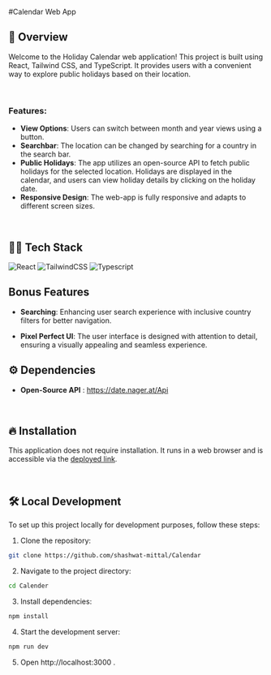 #Calendar Web App

## 📘 Overview

Welcome to the Holiday Calendar web application! This project is built using React, Tailwind CSS, and TypeScript. It provides users with a convenient way to explore public holidays based on their location.

<br>

### Features:

- **View Options**: Users can switch between month and year views using a button.
- **Searchbar**: The location can be changed by searching for a country in the search bar.
- **Public Holidays**: The app utilizes an open-source API to fetch public holidays for the selected location. Holidays are displayed in the calendar, and users can view holiday details by clicking on the holiday date.
- **Responsive Design**: The web-app is fully responsive and adapts to different screen sizes.

<br>

## 🧑‍💻 Tech Stack

![React](https://img.shields.io/badge/react-%2320232a.svg?style=for-the-badge&logo=react&logoColor=%2361DAFB)
![TailwindCSS](https://img.shields.io/badge/tailwindcss-%2338B2AC.svg?style=for-the-badge&logo=tailwind-css&logoColor=white)
![Typescript](https://www.datocms-assets.com/48401/1627663113-learn-typescript.png?fit=max&w=40)
<br>

## Bonus Features

- **Searching**: Enhancing user search experience with inclusive country filters for better navigation.

- **Pixel Perfect UI**: The user interface is designed with attention to detail, ensuring a visually appealing and seamless experience.
  <br>

## ⚙️ Dependencies

- **Open-Source API** : https://date.nager.at/Api

<br>

## 🔥 Installation

This application does not require installation. It runs in a web browser and is accessible via the [deployed link]().

<br>

## 🛠️ Local Development

To set up this project locally for development purposes, follow these steps:

1. Clone the repository:

```bash
git clone https://github.com/shashwat-mittal/Calendar
```

2. Navigate to the project directory:

```bash
cd Calender
```

3. Install dependencies:

```bash
npm install
```

4. Start the development server:

```bash
npm run dev
```

5. Open http://localhost:3000 .

<br>


